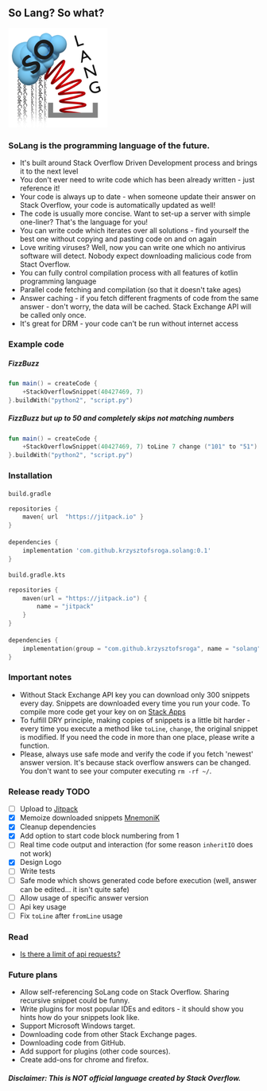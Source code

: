 So Lang? So what?
---
<img src=Logo.png width=200 height=200/>

### SoLang is the programming language of the future.
 - It's built around Stack Overflow Driven Development process and brings it to the next level
 - You don't ever need to write code which has been already written - just reference it!
 - Your code is always up to date - when someone update their answer on Stack Overflow, your code is automatically updated as well!
 - The code is usually more concise. Want to set-up a server with simple one-liner? That's the language for you!
 - You can write code which iterates over all solutions - find yourself the best one without copying and pasting code on and on again
 - Love writing viruses? Well, now you can write one which no antivirus software will detect. Nobody expect downloading malicious code from Stact Overflow.
 - You can fully control compilation process with all features of kotlin programming language
 - Parallel code fetching and compilation (so that it doesn't take ages)
 - Answer caching - if you fetch different fragments of code from the same answer - don't worry, the data will be cached. Stack Exchange API will be called only once.
 - It's great for DRM - your code can't be run without internet access

### Example code
##### FizzBuzz
```kotlin
fun main() = createCode {
    +StackOverflowSnippet(40427469, 7)
}.buildWith("python2", "script.py")
```
##### FizzBuzz but up to 50 and completely skips not matching numbers
```kotlin
fun main() = createCode {
    +StackOverflowSnippet(40427469, 7) toLine 7 change ("101" to "51")
}.buildWith("python2", "script.py")
```


### Installation

`build.gradle`
```groovy
repositories {
    maven{ url  "https://jitpack.io" }
}

dependencies {
    implementation 'com.github.krzysztofsroga.solang:0.1'
}
```

`build.gradle.kts`
```kotlin 
repositories {
    maven(url = "https://jitpack.io") {
        name = "jitpack"
    }
}

dependencies {
    implementation(group = "com.github.krzysztofsroga", name = "solang", version = "0.1")
}
```





### Important notes
 - Without Stack Exchange API key you can download only 300 snippets every day. Snippets are downloaded every time you run your code. To compile more code get your key on on [Stack Apps](http://stackapps.com/apps/oauth/register)
 - To fulfill DRY principle, making copies of snippets is a little bit harder - every time you execute a method like `toLine`, `change`, the original snippet is modified. If you need the code in more than one place, please write a function.
 - Please, always use safe mode and verify the code if you fetch 'newest' answer version. It's because stack overflow answers can be changed. You don't want to see your computer executing `rm -rf ~/`.

### Release ready TODO
 - [ ] Upload to [Jitpack](https://jitpack.io/)
 - [x] Memoize downloaded snippets [MnemoniK](https://github.com/aballano/MnemoniK)
 - [x] Cleanup dependencies
 - [x] Add option to start code block numbering from 1
 - [ ] Real time code output and interaction (for some reason `inheritIO` does not work)
 - [x] Design Logo
 - [ ] Write tests
 - [ ] Safe mode which shows generated code before execution (well, answer can be edited... it isn't quite safe)
 - [ ] Allow usage of specific answer version
 - [ ] Api key usage
 - [ ] Fix `toLine` after `fromLine` usage
### Read
 - [Is there a limit of api requests?](https://stackapps.com/questions/3055/is-there-a-limit-of-api-requests)

### Future plans
 - Allow self-referencing SoLang code on Stack Overflow. Sharing recursive snippet could be funny.
 - Write plugins for most popular IDEs and editors - it should show you hints how do your snippets look like.
 - Support Microsoft Windows target.
 - Downloading code from other Stack Exchange pages.
 - Downloading code from GitHub.
 - Add support for plugins (other code sources).
 - Create add-ons for chrome and firefox.

##### Disclaimer: This is NOT official language created by Stack Overflow. 
